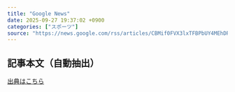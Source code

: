 ```yaml
---
title: "Google News"
date: 2025-09-27 19:37:02 +0900
categories: ["スポーツ"]
source: "https://news.google.com/rss/articles/CBMif0FVX3lxTFBPbUY4MEhDRFpJeTgwdVFzazdYYUF0X0FRdl82UzhneHBjOHhLdXY3SXo3Q0Jvc0d1cG1sT1dVSXp6bHdVWWFXaTdQOC1UdXBIZDJlNkxqT043WktfR3FTclFDZ1JCRGFNdmhxREFrWmt5WkoxdnBEN2NuOWVOdTA?oc=5"
---
```


## 記事本文（自動抽出）
<body class="y0K44d EA71Tc" id="readabilityBody"></body>

[出典はこちら](https://news.google.com/rss/articles/CBMif0FVX3lxTFBPbUY4MEhDRFpJeTgwdVFzazdYYUF0X0FRdl82UzhneHBjOHhLdXY3SXo3Q0Jvc0d1cG1sT1dVSXp6bHdVWWFXaTdQOC1UdXBIZDJlNkxqT043WktfR3FTclFDZ1JCRGFNdmhxREFrWmt5WkoxdnBEN2NuOWVOdTA?oc=5)
